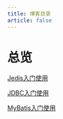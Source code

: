 ```yaml
---
title: 博客目录
article: false
---
```


# 总览

[Jedis入门使用](./Redis.md)

[JDBC入门使用](./Mysql.md)

[MyBatis入门使用](./MyBatis.md)
